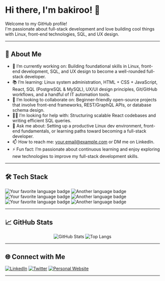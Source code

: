 # Hi there, I'm bakiroo! 👋

Welcome to my GitHub profile!  
I'm passionate about full-stack development and love building cool things with Linux, front-end technologies, SQL, and UX design.

---

## 🚀 About Me


- 🌱 I’m currently working on: Building foundational skills in Linux, front-end development, SQL, and UX design to become a well-rounded full-stack developer.
- 📚 I’m learning: Linux system administration, HTML + CSS + JavaScript, React, SQL (PostgreSQL & MySQL), UX/UI design principles, Git/GitHub workflows, and a handful of IT automation tools.
- 🤝 I’m looking to collaborate on: Beginner-friendly open-source projects that involve front-end frameworks, REST/GraphQL APIs, or database schema design.
- 🙋‍♂️ I’m looking for help with: Structuring scalable React codebases and writing efficient SQL queries.
- 💬 Ask me about: Setting up a productive Linux dev environment, front-end fundamentals, or learning paths toward becoming a full-stack developer.
- 📫 How to reach me: your.email@example.com or DM me on LinkedIn.
- ⚡ Fun fact: I’m passionate about continuous learning and enjoy exploring new technologies to improve my full-stack development skills.

---

## 🛠️ Tech Stack

![Your favorite language badge](https://img.shields.io/badge/-Language1-xxxxxx?style=flat-square&logo=HTML&logoColor=#002E3D)
![Another language badge](https://img.shields.io/badge/-Language2-xxxxxx?style=flat-square&logo=CSS&logoColor=#EAE3C8)
![Your favorite language badge](https://img.shields.io/badge/-Language1-xxxxxx?style=flat-square&logo=JavaScript&logoColor=#E4572E)
![Another language badge](https://img.shields.io/badge/-Language2-xxxxxx?style=flat-square&logo=UXDesign&logoColor=#F49D37)
![Your favorite language badge](https://img.shields.io/badge/-Language1-xxxxxx?style=flat-square&logo=SQL&logoColor=#F0810F)
![Another language badge](https://img.shields.io/badge/-Language2-xxxxxx?style=flat-square&logo=Linux&logoColor=white)
<!-- Add more badges as needed -->

---

## 📈 GitHub Stats

<p align="center">
  <img src="https://github-readme-stats.vercel.app/api?username=bakiroo&show_icons=true&theme=radical" alt="GitHub Stats" />
  <img src="https://github-readme-stats.vercel.app/api/top-langs/?username=bakiroo&layout=compact&theme=radical" alt="Top Langs" />
</p>

---

## 🌐 Connect with Me

[![LinkedIn](https://img.shields.io/badge/-LinkedIn-0077B5?style=flat-square&logo=linkedin&logoColor=white)](https://www.linkedin.com/in/your-link/)
[![Twitter](https://img.shields.io/badge/-Twitter-1DA1F2?style=flat-square&logo=twitter&logoColor=white)](https://twitter.com/your-handle)
[![Personal Website](https://img.shields.io/badge/-Website-222222?style=flat-square&logo=Google-Chrome&logoColor=white)](https://yourwebsite.com)
<!-- Add or remove social links as needed -->

---

<!--
**bakiroo/bakiroo** is a ✨ _special_ ✨ repository because its `README.md` (this file) appears on your GitHub profile.

You can edit this file to customize your profile!
-->

